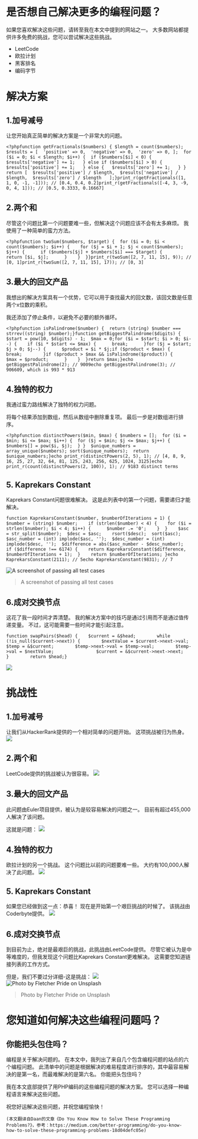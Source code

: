 # 是否想自己解决更多的编程问题？

如果您喜欢解决这些问题，请转至我在本文中提到的网站之一。 大多数网站都提供许多免费的挑战，您可以尝试解决这些挑战。
+ LeetCode
+ 欧拉计划
+ 黑客排名
+ 编码字节
# 解决方案
## 1.加号减号

让您开始真正简单的解决方案是一个非常大的问题。
```
<?phpfunction getFractionals($numbers) { $length = count($numbers); $results = [  'positive' => 0,  'negative' => 0,  'zero' => 0, ];  for ($i = 0; $i < $length; $i++) {  if ($numbers[$i] < 0) {   $results['negative'] += 1;   } else if ($numbers[$i] > 0) {   $results['positive'] += 1;   } else {   $results['zero'] += 1;   } }  return [  $results['positive'] / $length,  $results['negative'] / $length,  $results['zero'] / $length   ];}print_r(getFractionals([1, 1, 0, -1, -1])); // [0.4, 0.4, 0.2]print_r(getFractionals([-4, 3, -9, 0, 4, 1])); // [0.5, 0.3333, 0.16667]
```
## 2.两个和

尽管这个问题比第一个问题要难一些，但解决这个问题应该不会有太多麻烦。 我使用了一种简单的蛮力方法。
```
<?phpfunction twoSum($numbers, $target) {  for ($i = 0; $i < count($numbers); $i++) {    for ($j = $i + 1; $j < count($numbers); $j++) {      if ($numbers[$j] + $numbers[$i] === $target) {        return [$i, $j];      }    }  }}print_r(twoSum([2, 7, 11, 15], 9)); // [0, 1]print_r(twoSum([2, 7, 11, 15], 17)); // [0, 3]
```
## 3.最大的回文产品

我想出的解决方案具有一个优势，它可以用于查找最大的回文数，该回文数是任意两个x位数的乘积。

我还添加了停止条件，以避免不必要的额外循环。
```
<?phpfunction isPalindrome($number) {  return (string) $number === strrev((string) $number);}function getBiggestPalindrome($digits) {  $start = pow(10, $digits) - 1;  $max = 0;for ($i = $start; $i > 0; $i--) {    if ($i * $start <= $max) {      break;      }for ($j = $start; $j > 0; $j--) {      $product = $i * $j;if ($product < $max) {        break;        }if ($product > $max && isPalindrome($product)) {        $max = $product;      }    }  }return $max;}echo getBiggestPalindrome(2); // 9009echo getBiggestPalindrome(3); // 906609, which is 993 * 913
```
## 4.独特的权力

我通过蛮力路线解决了独特的权力问题。

将每个结果添加到数组，然后从数组中删除重复项。 最后一步是对数组进行排序。
```
<?phpfunction distinctPowers($min, $max) { $numbers = [];  for ($i = $min; $i <= $max; $i++) {  for ($j = $min; $j <= $max; $j++) {     $numbers[] = pow($i, $j);  } }  $unique_numbers = array_unique($numbers); sort($unique_numbers);  return $unique_numbers;}echo print_r(distinctPowers(2, 5), 1); // [4, 8, 9, 16, 25, 27, 32, 64, 81, 125, 243, 256, 625, 1024, 3125]echo print_r(count(distinctPowers(2, 100)), 1); // 9183 distinct terms
```
## 5. Kaprekars Constant

Kaprekars Constant问题很难解决。 这是此列表中的第一个问题，需要递归才能解决。
```
function KaprekarsConstant($number, $numberOfIterations = 1) {  $number = (string) $number;    if (strlen($number) < 4) {    for ($i = strlen($number); $i < 4; $i++) {      $number .= '0';    }  }    $asc = str_split($number);  $desc = $asc;    rsort($desc);  sort($asc);    $asc_number = (int) implode($asc, '');  $desc_number = (int) implode($desc, '');  $difference = abs($asc_number - $desc_number);    if ($difference !== 6174) {    return KaprekarsConstant($difference, $numberOfIterations + 1);  }    return $numberOfIterations; }echo KaprekarsConstant(2111); // 5echo KaprekarsConstant(9831); // 7
```
![A screenshot of passing all test cases](1*B0aWD5_8a1hzvopH2mvlqg.png)
> A screenshot of passing all test cases

## 6.成对交换节点

这花了我一段时间才弄清楚。 我的解决方案中的技巧是通过引用而不是通过值传递变量。 不过，这可能需要一些时间才能引起注意。
```
function swapPairs($head) {    $current = &$head;        while (!is_null($current->next)) {        $nextValue = $current->next->val;                $temp = &$current;        $temp->next->val = $temp->val;        $temp->val = $nextValue;                $current = &$current->next->next;    }        return $head;}
```
![](1*JdXADC61liJzpH09NdlMHw.png)
# 挑战性
## 1.加号减号

让我们从HackerRank提供的一个相对简单的问题开始。 这项挑战被归为热身。
![](1*Zu_jXcQP7z6mN4_iPTHCoQ.png)
## 2.两个和

LeetCode提供的挑战被认为很容易。
![](1*Rjp2mrsuMJeC4u1sCH_8fw.png)
## 3.最大的回文产品

此问题由Euler项目提供，被认为是较容易解决的问题之一。 目前有超过455,000人解决了该问题。

这就是问题：
![](1*98y9BTXM1rDSlRkbUpstXg.png)
## 4.独特的权力

欧拉计划的另一个挑战。 这个问题比以前的问题要难一些。 大约有100,000人解决了此问题。
![](1*0K1C45TCB8iqE4UmuS1QLA.png)
## 5. Kaprekars Constant

如果您已经做到这一点：恭喜！ 现在是开始第一个艰巨挑战的时候了。 该挑战由Coderbyte提供。
![](1*nTI0LKq42fdEBU6zKJWUcg.png)
## 6.成对交换节点

到目前为止，绝对是最艰巨的挑战，此挑战由LeetCode提供。 尽管它被认为是中等难度的，但我发现这个问题比Kaprekars Constant更难解决。 这需要您知道链接列表的工作方式。

但是，我们不要过分详细-这是挑战：
![](1*H4e3I21c8jdbnJKRdgqF8Q.png)
![Photo by Fletcher Pride on Unsplash](0*HcRHqaIZjFwSQ56b)
> Photo by Fletcher Pride on Unsplash

# 您知道如何解决这些编程问题吗？
## 你能把头包住吗？

编程是关于解决问题的。 在本文中，我列出了来自几个包含编程问题的站点的六个编程问题。 此清单中的问题是根据解决的难易程度进行排序的，其中最容易解决的是第一名，而最难解决的是第六名。 你能把头包住吗？

我在本文底部提供了用PHP编码的这些编程问题的解决方案。 您可以选择一种编程语言来解决这些问题。

祝您好运解决这些问题，并祝您编程愉快！
```
(本文翻译自Daan的文章《Do You Know How to Solve These Programming Problems?》，参考：https://medium.com/better-programming/do-you-know-how-to-solve-these-programming-problems-18d04defc05e)
```
